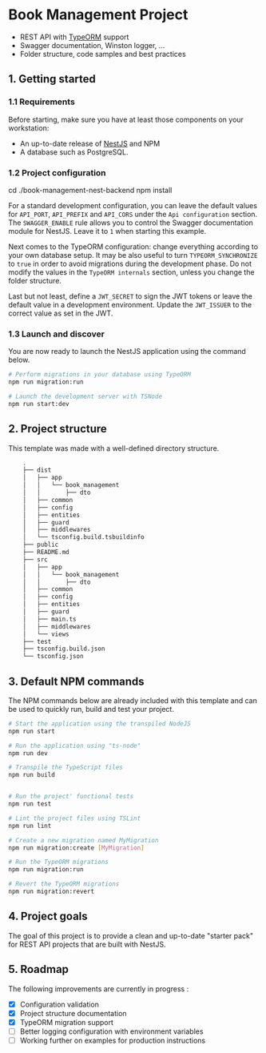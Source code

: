 
# Book Management Project


- REST API with [TypeORM](http://typeorm.io) support 
- Swagger documentation, Winston logger, ...
- Folder structure, code samples and best practices

## 1. Getting started

### 1.1 Requirements

Before starting, make sure you have at least those components on your workstation:

- An up-to-date release of [NestJS](https://docs.nestjs.com/) and NPM
- A database such as  PostgreSQL. 

### 1.2 Project configuration

cd ./book-management-nest-backend
npm install

For a standard development configuration, you can leave the default values for `API_PORT`, `API_PREFIX` and `API_CORS` under the `Api configuration` section. The `SWAGGER_ENABLE` rule allows you to control the Swagger documentation module for NestJS. Leave it to `1` when starting this example.

Next comes to the TypeORM configuration: change everything according to your own database setup. It may be also useful to turn `TYPEORM_SYNCHRONIZE` to `true` in order to avoid migrations during the development phase. Do not modify the values in the `TypeORM internals` section, unless you change the folder structure.

Last but not least, define a `JWT_SECRET` to sign the JWT tokens or leave the default value in a development environment. Update the `JWT_ISSUER` to the correct value as set in the JWT. 

### 1.3 Launch and discover

You are now ready to launch the NestJS application using the command below.

```sh
# Perform migrations in your database using TypeORM
npm run migration:run

# Launch the development server with TSNode
npm run start:dev
```


## 2. Project structure

This template was made with a well-defined directory structure.

```sh
    .
    ├── dist
    │   ├── app
    │   │   └── book_management
    │   │       ├── dto
    │   ├── common
    │   ├── config
    │   ├── entities
    │   ├── guard
    │   ├── middlewares
    │   └── tsconfig.build.tsbuildinfo
    ├── public
    ├── README.md
    ├── src
    │   ├── app
    │   │   └── book_management
    │   │       ├── dto
    │   ├── common
    │   ├── config
    │   ├── entities
    │   ├── guard
    │   ├── main.ts
    │   ├── middlewares
    │   └── views
    ├── test
    ├── tsconfig.build.json
    └── tsconfig.json

```

## 3. Default NPM commands

The NPM commands below are already included with this template and can be used to quickly run, build and test your project.

```sh
# Start the application using the transpiled NodeJS
npm run start

# Run the application using "ts-node"
npm run dev

# Transpile the TypeScript files
npm run build


# Run the project' functional tests
npm run test

# Lint the project files using TSLint
npm run lint

# Create a new migration named MyMigration
npm run migration:create [MyMigration]

# Run the TypeORM migrations
npm run migration:run

# Revert the TypeORM migrations
npm run migration:revert
```

## 4. Project goals

The goal of this project is to provide a clean and up-to-date "starter pack" for REST API projects that are built with NestJS.

## 5. Roadmap

The following improvements are currently in progress : 

- [x] Configuration validation
- [x] Project structure documentation
- [x] TypeORM migration support
- [ ] Better logging configuration with environment variables
- [ ] Working further on examples for production instructions